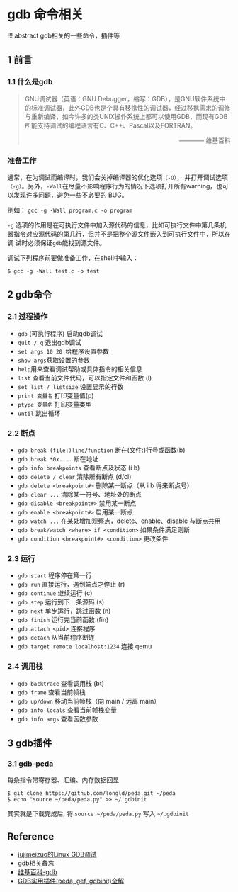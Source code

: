 # gdb 命令相关

!!! abstract
    gdb相关的一些命令，插件等

## 1 前言

### 1.1 什么是gdb

> GNU调试器（英语：GNU Debugger，缩写：GDB），是GNU软件系统中的标准调试器，此外GDB也是个具有移携性的调试器，经过移携需求的调修与重新编译，如今许多的类UNIX操作系统上都可以使用GDB，而现有GDB所能支持调试的编程语言有C、C++、Pascal以及FORTRAN。
> <div style="text-align: right">———— 维基百科</div>

### 准备工作

通常，在为调试而编译时，我们会关掉编译器的优化选项`（-O）`， 并打开调试选项`（-g）`。另外，`-Wall`在尽量不影响程序行为的情况下选项打开所有warning，也可以发现许多问题，避免一些不必要的 BUG。

例如： `gcc -g -Wall program.c -o program`

`-g` 选项的作用是在可执行文件中加入源代码的信息，比如可执行文件中第几条机
器指令对应源代码的第几行，但并不是把整个源文件嵌入到可执行文件中，所以在调
试时必须保证`gdb`能找到源文件。

调试下列程序前要做准备工作，在shell中输入：

```shell
$ gcc -g -Wall test.c -o test
```

## 2 gdb命令

### 2.1 过程操作

- `gdb` (可执行程序) 启动gdb调试
- `quit / q` 退出gdb调试
- `set args 10 20 `给程序设置参数
- `show args`获取设置的参数
- `help`用来查看调试帮助或具体指令的相关信息
- `list` 查看当前文件代码，可以指定文件和函数 (l)
- `set list / listsize` 设置显示的行数
- `print 变量名` 打印变量值(p)
- `ptype 变量名` 打印变量类型
- `until` 跳出循环

### 2.2 断点

- `gdb break (file:)line/function` 断在(文件:)行号或函数(b)
- `gdb break *0x....` 断在地址
- `gdb info breakpoints` 查看断点及状态 (i b)
- `gdb delete / clear` 清除所有断点 (d/cl)
- `gdb delete <breakpoint#>` 删除某一断点（从 i b 得来断点号）
- `gdb clear ...` 清除某一符号、地址处的断点
- `gdb disable <breakpoint#>` 禁用某一断点
- `gdb enable <breakpoint#>` 启用某一断点
- `gdb watch ...` 在某处增加观察点，delete、enable、disable 与断点共用
- `gdb break/watch <where> if <condition>` 如果条件满足则断
- `gdb condition <breakpoint#> <condition>` 更改条件

### 2.3 运行
- `gdb start` 程序停在第一行
- `gdb run` 直接运行，遇到端点才停止 (r)
- `gdb continue` 继续运行 (c)
- `gdb step` 运行到下一条源码 (s)
- `gdb next` 单步运行，跳过函数 (n)
- `gdb finish` 运行完当前函数 (fin)
- `gdb attach <pid>` 连接程序
- `gdb detach` 从当前程序断连
- `gdb target remote localhost:1234` 连接 qemu

### 2.4 调用栈

- `gdb backtrace` 查看调用栈 (bt)
- `gdb frame` 查看当前帧栈
- `gdb up/down` 移动当前帧栈（向 main / 远离 main）
- `gdb info locals` 查看当前帧栈变量
- `gdb info args` 查看函数参数

## 3 gdb插件

### 3.1 gdb-peda

每条指令带寄存器、汇编、内存数据回显

```shell
$ git clone https://github.com/longld/peda.git ~/peda
$ echo "source ~/peda/peda.py" >> ~/.gdbinit
```

其实就是下载完成后, 将 `source ~/peda/peda.py` 写入 `~/.gdbinit`

## Reference

- [jujimeizuo的Linux GDB调试](http://www.jujimeizuo.cn/blog/index.php/2022/12/31/linux-gdb-debug/)
- [gdb相关备忘](https://note.tonycrane.cc/cs/tools/gdb/)
- [维基百科-gdb](https://en.wikipedia.org/wiki/GNU_Debugger)
- [GDB实用插件(peda, gef, gdbinit)全解](https://blog.csdn.net/gatieme/article/details/63254211)